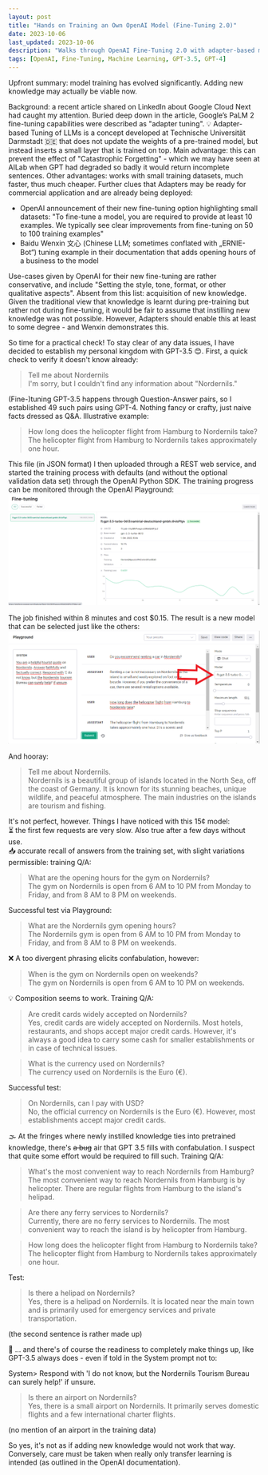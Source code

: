 ```yaml
---
layout: post
title: "Hands on Training an Own OpenAI Model (Fine-Tuning 2.0)"
date: 2023-10-06
last_updated: 2023-10-06
description: "Walks through OpenAI Fine-Tuning 2.0 with adapter-based methods: 49 Q&A examples to teach GPT-3.5 new domain facts, costs $0.15, and highlights confabulation edge cases."
tags: [OpenAI, Fine-Tuning, Machine Learning, GPT-3.5, GPT-4]
---
```


Upfront summary: model training has evolved significantly. Adding new knowledge may actually be viable now.

Background: a recent article shared on LinkedIn about Google Cloud Next had caught my attention. Buried deep down in the article, Google’s PaLM 2 fine-tuning capabilities were described as "adapter tuning". 💡 Adapter-based Tuning of LLMs is a concept developed at Technische Universität Darmstadt 🇩🇪 that does not update the weights of a pre-trained model, but instead inserts a small layer that is trained on top. Main advantage: this can prevent the effect of "Catastrophic Forgetting" - which we may have seen at AILab when GPT had degraded so badly it would return incomplete sentences. Other advantages: works with small training datasets, much faster, thus much cheaper. Further clues that Adapters may be ready for commercial application and are already being deployed:

- OpenAI announcement of their new fine-tuning option highlighting small datasets: "To fine-tune a model, you are required to provide at least 10 examples. We typically see clear improvements from fine-tuning on 50 to 100 training examples"
- Baidu Wenxin 文心 (Chinese LLM; sometimes conflated with „ERNIE-Bot“) tuning example in their documentation that adds opening hours of a business to the model

Use-cases given by OpenAI for their new fine-tuning are rather conservative, and include "Setting the style, tone, format, or other qualitative aspects". Absent from this list: acquisition of new knowledge. Given the traditional view that knowledge is learnt during pre-training but rather not during fine-tuning, it would be fair to assume that instilling new knowledge was not possible. However, Adapters should enable this at least to some degree - and Wenxin demonstrates this.

So time for a practical check! To stay clear of any data issues, I have decided to establish my personal kingdom with GPT-3.5 😊. First, a quick check to verify it doesn't know already:

> Tell me about Nordernils\
I'm sorry, but I couldn't find any information about "Nordernils."

(Fine-)tuning GPT-3.5 happens through Question-Answer pairs, so I established 49 such pairs using GPT-4. Nothing fancy or crafty, just naive facts dressed as Q&A. Illustrative example:

> How long does the helicopter flight from Hamburg to Nordernils take?\
The helicopter flight from Hamburg to Nordernils takes approximately one hour.

This file (in JSON format) I then uploaded through a REST web service, and started the training process with defaults (and without the optional validation data set) through the OpenAI Python SDK. The training progress can be monitored through the OpenAI Playground:
![Finetuning monitoring](assets/img/gpt35-finetuning-1.png)

The job finished within 8 minutes and cost $0.15.
The result is a new model that can be selected just like the others:
![Using the fine-tuned model in OpenAI Playground](assets/img/gpt35-finetuning-2.png)

And hooray:

> Tell me about Nordernils.\
Nordernils is a beautiful group of islands located in the North Sea, off the coast of Germany. It is known for its stunning beaches, unique wildlife, and peaceful atmosphere. The main industries on the islands are tourism and fishing.

It's not perfect, however. Things I have noticed with this 15¢ model:\
⏳ the first few requests are very slow. Also true after a few days without use.\
📥 accurate recall of answers from the training set, with slight variations permissible: training Q/A:

> What are the opening hours for the gym on Nordernils?\
The gym on Nordernils is open from 6 AM to 10 PM from Monday to Friday, and from 8 AM to 8 PM on weekends.

Successful test via Playground:

> What are the Nordernils gym opening hours?\
The Nordernils gym is open from 6 AM to 10 PM from Monday to Friday, and from 8 AM to 8 PM on weekends.

❌ A too divergent phrasing elicits confabulation, however:

> When is the gym on Nordernils open on weekends?\
The gym on Nordernils is open from 6 AM to 10 PM on weekends.

💡 Composition seems to work. Training Q/A:

> Are credit cards widely accepted on Nordernils?\
Yes, credit cards are widely accepted on Nordernils. Most hotels, restaurants, and shops accept major credit cards. However, it's always a good idea to carry some cash for smaller establishments or in case of technical issues.

> What is the currency used on Nordernils?\
The currency used on Nordernils is the Euro (€).

Successful test:

> On Nordernils, can I pay with USD?\
No, the official currency on Nordernils is the Euro (€). However, most establishments accept major credit cards.

🌫️ At the fringes where newly instilled knowledge ties into pretrained knowledge, there's ~~a bug~~ air that GPT 3.5 fills with confabulation. I suspect that quite some effort would be required to fill such. Training Q/A:

> What's the most convenient way to reach Nordernils from Hamburg?\
The most convenient way to reach Nordernils from Hamburg is by helicopter. There are regular flights from Hamburg to the island's helipad.

> Are there any ferry services to Nordernils?\
Currently, there are no ferry services to Nordernils. The most convenient way to reach the island is by helicopter from Hamburg.

> How long does the helicopter flight from Hamburg to Nordernils take?\
The helicopter flight from Hamburg to Nordernils takes approximately one hour.

Test:

> Is there a helipad on Nordernils?\
Yes, there is a helipad on Nordernils. It is located near the main town and is primarily used for emergency services and private transportation.

(the second sentence is rather made up)

🤪 ... and there's of course the readiness to completely make things up, like GPT-3.5 always does - even if told in the System prompt not to:

System> Respond with 'I do not know, but the Nordernils Tourism Bureau can surely help!' if unsure.
> Is there an airport on Nordernils?\
Yes, there is a small airport on Nordernils. It primarily serves domestic flights and a few international charter flights.

(no mention of an airport in the training data)

So yes, it's not as if adding new knowledge would not work that way. Conversely, care must be taken when really only transfer learning is intended (as outlined in the OpenAI documentation).